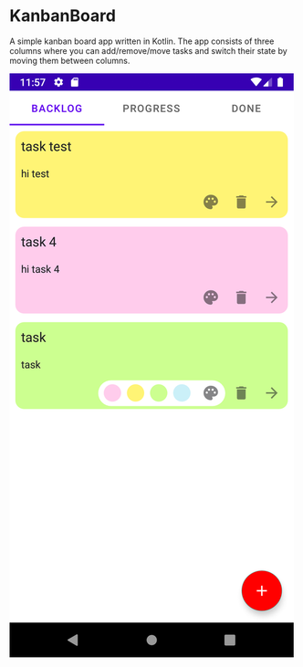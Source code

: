 # KanbanBoard
A simple kanban board app written in Kotlin. The app consists of three columns where you can add/remove/move tasks and switch their state by moving them between columns.

![screenshot](screenshot.png)
